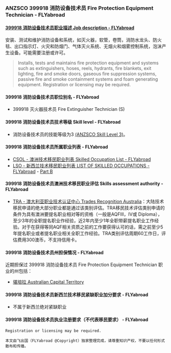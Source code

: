 ### ANZSCO 399918 消防设备技术员 Fire Protection Equipment Technician - FLYabroad ###

#### [399918 消防设备技术员职业描述 Job description - FLYabroad](http://www.flyabroadvisa.com/anzsco/3999.html#399918)

安装、测试和维护消防设备和系统，如灭火器，软管，卷筒，消防水龙头、防火毯、出口指示灯、火灾和防烟门、气体灭火系统、无烟火和烟雾控制系统，泡沫产生设备。可能需要注册或许可。

> Installs, tests and maintains fire protection equipment and systems such as extinguishers, hoses, reels, hydrants, fire blankets, exit lighting, fire and smoke doors, gaseous fire suppression systems, passive fire and smoke containment systems and foam generating equipment. Registration or licensing may be required.

#### 399918 消防设备技术员职位别名 - FLYabroad
 
- 399918	 灭火器技术员 Fire Extinguisher Technician (S)

#### 399918 消防设备技术员技术等级 Skill level - FLYabroad

- 消防设备技术员的技能等级为3 [(ANZSCO Skill Level 3)](http://www.flyabroadvisa.com/anzsco/)。

#### 399918 消防设备技术员所属职业列表 - FLYabroad

- [CSOL - 澳洲技术移民职业列表 Skilled Occupation List - FLYabroad](http://www.flyabroadvisa.com/sol/)
- [LSO - 新西兰技术移民职业列表 LIST OF SKILLED OCCUPATIONS - FLYabroad](http://nz.flyabroadvisa.com/lso/) - [Part B](partb)

#### 399918 消防设备技术员澳洲技术移民职业评估 Skills assessment authority - FLYabroad

- [TRA - 澳大利亚职业技术认证中心 Trades Recognition Australia](http://www.flyabroadvisa.com/ass/tra.html)：大陆技术移民申请的绝大部分职业都是通过该类别评估。TRA移民技术评估类别申请的条件为具有澳洲要提名职业相对等的资格（一般是AQFIII，IV或 Diploma），至少3年的全职提名职业作经验，近2年内至少1年全职带薪提名职业工作经验。对于在获得等同AQF相关资质之前的工作要获得认可的话，需之前至少5年提名职业或者提名职业相关全职工作经验。TRA类别评估周期60工作日，评估费用300澳币，不支持信用卡。

#### 399918 消防设备技术员州担保情况 - FLYabroad

近期担保过 399918 消防设备技术员 Fire Protection Equipment Technician 职业的州包括：

- [堪培拉 Australian Capital Territory](http://www.flyabroadvisa.com/zdb/act.html)

#### 399918 消防设备技术员新西兰技术移民紧缺职业加分要求 - FLYabroad

- 不属于新西兰绝对紧缺职业

#### 399918 消防设备技术员执业注册要求（不代表移民要求） - FLYabroad

    Registration or licensing may be required.

`本文由飞出国（FLYabroad @Copyright）独家整理完成，请尊重知识产权，不要以任何形式散布和传播。`